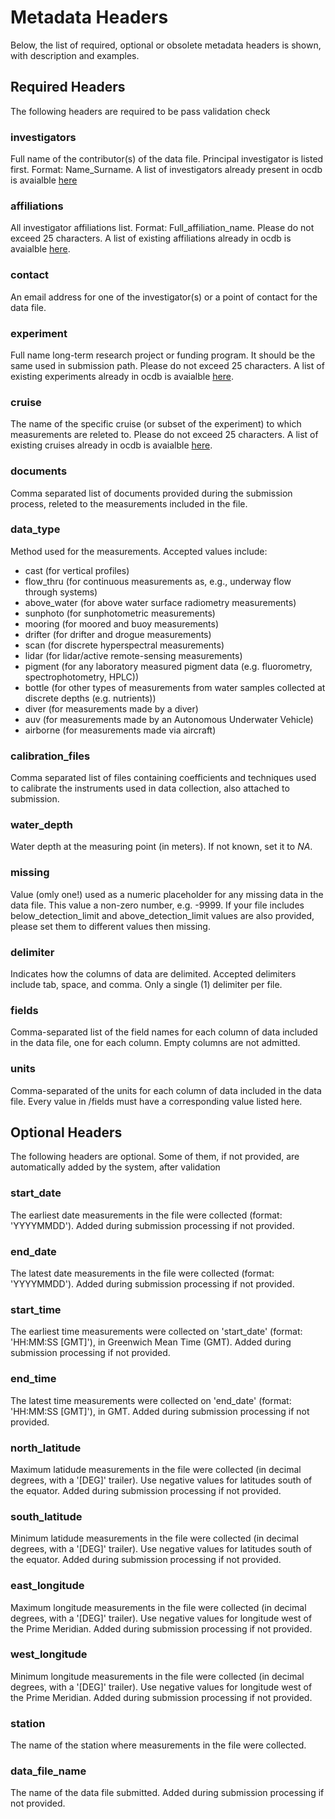 # Metadata Headers

Below, the list of required, optional or obsolete metadata headers is shown, with description and examples.

## Required Headers

The following headers are required to be pass validation check

### investigators
Full name of the contributor(s) of the data file. Principal investigator is listed first. Format: Name_Surname.
A list of investigators already present in ocdb is avaialble [here](ocdb-PI-affiliation-experiment-cruise.md/#investigators)
 
### affiliations
All investigator affiliations list. Format: Full_affiliation_name. Please do not exceed 25 characters.
A list of existing affiliations already in ocdb is avaialble [here](ocdb-PI-affiliation-experiment-cruise.md/#affiliations). 

### contact
An email address for one of the investigator(s) or a point of contact for the data file. 
 
### experiment
Full name long-term research project or funding program. It should be the same used in submission path. Please do not exceed 25 characters.
A list of existing experiments already in ocdb is avaialble [here](ocdb-PI-affiliation-experiment-cruise.md/#experiments). 
 
### cruise
The name of the specific cruise (or subset of the experiment) to which measurements are releted to. Please do not exceed 25 characters.
A list of existing cruises already in ocdb is avaialble [here](ocdb-PI-affiliation-experiment-cruise.md/#cruises). 

### documents
Comma separated list of documents provided during the submission process, releted to the measurements included in the file.

### data_type
Method used for the measurements. Accepted values include:
- cast (for vertical profiles)
- flow_thru (for continuous measurements as, e.g., underway flow through systems)
- above_water (for above water surface radiometry measurements)
- sunphoto (for sunphotometric measurements)
- mooring (for moored and buoy measurements)
- drifter (for drifter and drogue measurements)
- scan (for discrete hyperspectral measurements)
- lidar (for lidar/active remote-sensing measurements)
- pigment (for any laboratory measured pigment data (e.g. fluorometry, spectrophotometry, HPLC))
- bottle (for other types of measurements from water samples collected at discrete depths (e.g. nutrients))
- diver (for measurements made by a diver)
- auv (for measurements made by an Autonomous Underwater Vehicle)
- airborne (for measurements made via aircraft)
 
### calibration_files
Comma separated list of files containing coefficients and techniques used to calibrate the instruments used in data collection, also attached to submission.

### water_depth
Water depth at the measuring point (in meters). If not known, set it to _NA_.

### missing
Value (omly one!) used as a numeric placeholder for any missing data in the data file. This value a non-zero number, e.g. -9999. 
If your file includes below_detection_limit and above_detection_limit values are also provided, please set them to different values then missing.

### delimiter
Indicates how the columns of data are delimited. Accepted delimiters include tab, space, and comma. Only a single (1) delimiter per file.
 
### fields
Comma-separated list of the field names for each column of data included in the data file, one for each column. Empty columns are not admitted.
 
### units
Comma-separated of the units for each column of data included in the data file. Every value in /fields must have a corresponding value listed here.


## Optional Headers
The following headers are optional. Some of them, if not provided, are automatically added by the system, after validation

### start_date
The earliest date measurements in the file were collected (format: 'YYYYMMDD'). Added during submission processing if not provided.
 
### end_date
The latest date measurements in the file were collected (format: 'YYYYMMDD'). Added during submission processing if not provided.

### start_time
The earliest time measurements were collected on 'start_date' (format: 'HH:MM:SS [GMT]'), in Greenwich Mean Time (GMT). Added during submission processing if not provided.

### end_time
The latest time measurements were collected on 'end_date' (format: 'HH:MM:SS [GMT]'), in GMT. Added during submission processing if not provided.

### north_latitude
Maximum latidude measurements in the file were collected (in decimal degrees, with a '[DEG]' trailer). Use negative values for latitudes south of the equator. Added during submission processing if not provided.
 
### south_latitude
Minimum latidude measurements in the file were collected (in decimal degrees, with a '[DEG]' trailer). Use negative values for latitudes south of the equator. Added during submission processing if not provided.

### east_longitude
Maximum longitude measurements in the file were collected (in decimal degrees, with a '[DEG]' trailer). Use negative values for longitude west of the Prime Meridian. Added during submission processing if not provided.

### west_longitude

Minimum longitude measurements in the file were collected (in decimal degrees, with a '[DEG]' trailer). Use negative values for longitude west of the Prime Meridian. Added during submission processing if not provided.

### station
The name of the station where measurements in the file were collected.

### data_file_name
The name of the data file submitted. Added during submission processing if not provided. 